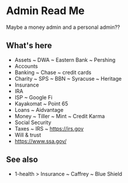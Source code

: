 # Admin Read Me

Maybe a money admin and a personal admin??

## What's here

* Assets ~ DWA ~ Eastern Bank ~ Pershing
* Accounts
* Banking ~ Chase ~ credit cards
* Charity ~ SPS ~ BBN ~ Syracuse ~ Heritage
* Insurance
* IRA
* ISP ~ Google Fi
* Kayakomat ~ Point 65
* Loans ~ Aidvantage
* Money ~ Tiller ~ Mint ~ Credit Karma
* Social Security
* Taxes ~ IRS ~ https://irs.gov
* Will & trust
* https://www.ssa.gov/


## See also

* 1-health > Insurance ~ Caffrey ~ Blue Shield

